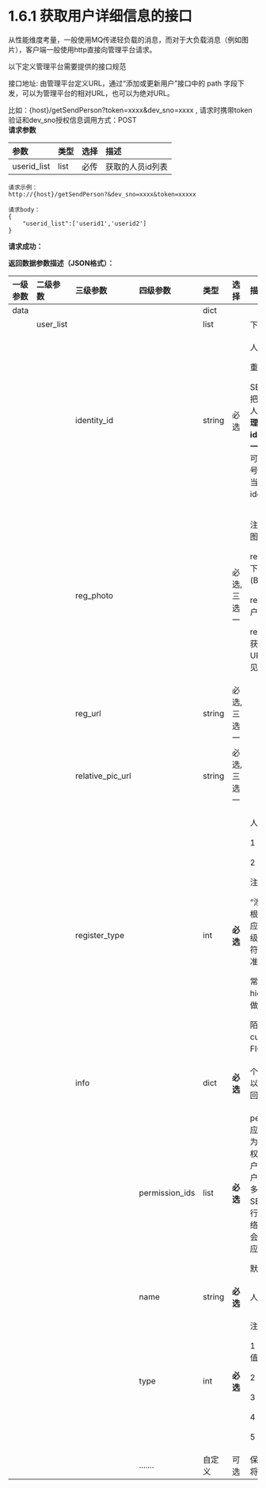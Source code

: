 # 1.6.1 获取用户详细信息的接口

从性能维度考量，一般使用MQ传递轻负载的消息，而对于大负载消息（例如图片），客户端一般使用http直接向管理平台请求。

以下定义管理平台需要提供的接口规范

接口地址:  由管理平台定义URL，通过“添加或更新用户”接口中的 path 字段下发，可以为管理平台的相对URL，也可以为绝对URL。

比如：{host}/getSendPerson?token=xxxx&dev\_sno=xxxx , 请求时携带token验证和dev\_sno授权信息调用方式：POST  
**请求参数**

| 参数 | 类型 | 选择 | 描述 |
| :--- | :--- | :--- | :--- |
| userid\_list | list | 必传 | 获取的人员id列表 |

```text
请求示例：
http://{host}/getSendPerson?&dev_sno=xxxx&token=xxxxx

请求body：
{
    "userid_list":['userid1','userid2']
}
```

**请求成功：**

**返回数据参数描述（JSON格式）：**

<table>
  <thead>
    <tr>
      <th style="text-align:left">&#x4E00;&#x7EA7;&#x53C2;&#x6570;</th>
      <th style="text-align:left">&#x4E8C;&#x7EA7;&#x53C2;&#x6570;</th>
      <th style="text-align:left">&#x4E09;&#x7EA7;&#x53C2;&#x6570;</th>
      <th style="text-align:left">&#x56DB;&#x7EA7;&#x53C2;&#x6570;</th>
      <th style="text-align:left">&#x7C7B;&#x578B;</th>
      <th style="text-align:left">&#x9009;&#x62E9;</th>
      <th style="text-align:left">&#x63CF;&#x8FF0;</th>
    </tr>
  </thead>
  <tbody>
    <tr>
      <td style="text-align:left">data</td>
      <td style="text-align:left"></td>
      <td style="text-align:left"></td>
      <td style="text-align:left"></td>
      <td style="text-align:left">dict</td>
      <td style="text-align:left"></td>
      <td style="text-align:left"></td>
    </tr>
    <tr>
      <td style="text-align:left"></td>
      <td style="text-align:left">user_list</td>
      <td style="text-align:left"></td>
      <td style="text-align:left"></td>
      <td style="text-align:left">list</td>
      <td style="text-align:left"></td>
      <td style="text-align:left">&#x4E0B;&#x53D1;&#x4EBA;&#x5458;&#x5217;&#x8868;</td>
    </tr>
    <tr>
      <td style="text-align:left"></td>
      <td style="text-align:left"></td>
      <td style="text-align:left">identity_id</td>
      <td style="text-align:left"></td>
      <td style="text-align:left">string</td>
      <td style="text-align:left">&#x5FC5;&#x9009;</td>
      <td style="text-align:left">
        <p>&#x4EBA;&#x5458;&#x7F16;&#x53F7;&#x3002;</p>
        <p>&#x91CD;&#x8981;&#xFF1A;</p>
        <p>SE3 AI&#x8FF7;&#x4F60;&#x673A;&#x4F1A;&#x628A;&#x6B64;&#x7F16;&#x53F7;&#x7528;&#x4E8E;&#x552F;&#x4E00;&#x4EBA;&#x5458;&#x6807;&#x8BC6;&#xFF0C;&#x6240;&#x4EE5;<b>&#x7BA1;&#x7406;&#x5E73;&#x53F0;&#x9700;&#x8981;&#x4FDD;&#x8BC1;identity_id&#x7684;&#x552F;&#x4E00;&#x6027;</b>&#x3002;&#x5728;&#x5E94;&#x7528;&#x4E2D;&#xFF0C;&#x53EF;&#x4EE5;&#x7528;&#x5DE5;&#x53F7;&#xFF0C;&#x624B;&#x673A;&#x53F7;&#x7801;&#x6216;&#x8005;&#x8EAB;&#x4EFD;&#x8BC1;&#x53F7;&#x5F53;&#x4F5C;
          identity_id&#x3002;</p>
      </td>
    </tr>
    <tr>
      <td style="text-align:left"></td>
      <td style="text-align:left"></td>
      <td style="text-align:left">reg_photo</td>
      <td style="text-align:left"></td>
      <td style="text-align:left"></td>
      <td style="text-align:left">&#x5FC5;&#x9009;, &#x4E09;&#x9009;&#x4E00;</td>
      <td style="text-align:left">
        <p>&#x6CE8;&#x518C;&#x4EBA;&#x5458;&#x56FE;&#x7247;&#x6216;&#x8005;&#x56FE;&#x7247;&#x83B7;&#x53D6;&#x5730;&#x5740;&#xFF1A;</p>
        <p>reg_photo&#xFF1A;&#x76F4;&#x63A5;&#x4E0B;&#x53D1;&#x7528;&#x6237;&#x7167;&#x7247;(BASE64&#x7F16;&#x7801;&#xFF09;</p>
        <p>reg_url&#xFF1A;&#x83B7;&#x53D6;&#x7528;&#x6237;&#x7167;&#x7247;&#x7684;&#x7EDD;&#x5BF9;URL</p>
        <p>relative_pic_url&#xFF1A;&#x83B7;&#x53D6;&#x7167;&#x7247;&#x7684;&#x76F8;&#x5BF9;URL&#xFF0C;&#x7EC4;&#x5408;&#x65B9;&#x5F0F;&#x53C2;&#x89C1;&#x201C;URL&#x7EC4;&#x5408;&#x201D;&#x7AE0;&#x8282;</p>
      </td>
    </tr>
    <tr>
      <td style="text-align:left"></td>
      <td style="text-align:left"></td>
      <td style="text-align:left">reg_url</td>
      <td style="text-align:left"></td>
      <td style="text-align:left">string</td>
      <td style="text-align:left">&#x5FC5;&#x9009;, &#x4E09;&#x9009;&#x4E00;</td>
      <td style="text-align:left"></td>
    </tr>
    <tr>
      <td style="text-align:left"></td>
      <td style="text-align:left"></td>
      <td style="text-align:left">relative_pic_url</td>
      <td style="text-align:left"></td>
      <td style="text-align:left">string</td>
      <td style="text-align:left">&#x5FC5;&#x9009;, &#x4E09;&#x9009;&#x4E00;</td>
      <td style="text-align:left"></td>
    </tr>
    <tr>
      <td style="text-align:left"></td>
      <td style="text-align:left"></td>
      <td style="text-align:left">register_type</td>
      <td style="text-align:left"></td>
      <td style="text-align:left">int</td>
      <td style="text-align:left"><b>&#x5FC5;&#x9009;</b>
      </td>
      <td style="text-align:left">
        <p>&#x4EBA;&#x5458;&#x6CE8;&#x518C;&#x65B9;&#x5F0F;&#xFF1A;</p>
        <p>1&#xFF1A;&#x5E38;&#x89C4;&#x4EBA;&#x5458;&#x4E0B;&#x53D1;</p>
        <p>2&#xFF1A;&#x964C;&#x751F;&#x4EBA;&#x4E0B;&#x53D1;</p>
        <p>&#x6CE8;&#x610F;&#xFF1A;</p>
        <p>&#x201C;&#x6DFB;&#x52A0;&#x4EBA;&#x5458;&#x201D;&#x547D;&#x4EE4;&#x4F1A;&#x6839;&#x636E;&#x8BE5;&#x5B57;&#x6BB5;&#x9009;&#x62E9;&#x76F8;&#x5E94;&#x7684;&#x56FE;&#x7247;&#x8D28;&#x91CF;&#x68C0;&#x6D4B;&#x7EA7;&#x522B;&#xFF0C;&#x6765;&#x5224;&#x65AD;&#x662F;&#x5426;&#x7B26;&#x5408;&#x7167;&#x7247;&#x5165;&#x5E93;&#x6807;&#x51C6;&#x3002;</p>
        <p>&#x5E38;&#x89C4;&#x4EBA;&#x5458;&#xFF1A; &#x4F7F;&#x7528; high &#x7EA7;&#x522B;
          FIQA &#x505A;&#x5165;&#x5E93;&#x628A;&#x5173;</p>
        <p>&#x964C;&#x751F;&#x4EBA;&#xFF1A;&#x4F7F;&#x7528; custom &#x7EA7;&#x522B;
          FIQA &#x505A;&#x5165;&#x5E93;&#x628A;&#x5173;</p>
      </td>
    </tr>
    <tr>
      <td style="text-align:left"></td>
      <td style="text-align:left"></td>
      <td style="text-align:left">info</td>
      <td style="text-align:left"></td>
      <td style="text-align:left">dict</td>
      <td style="text-align:left"><b>&#x5FC5;&#x9009;</b>
      </td>
      <td style="text-align:left">&#x4E2A;&#x4EBA;&#x5176;&#x4ED6;&#x4FE1;&#x606F;&#xFF0C;&#x53EF;&#x4EE5;&#x901A;&#x8FC7;&#x67E5;&#x8BE2;&#x4FE1;&#x606F;&#x8FD4;&#x56DE;</td>
    </tr>
    <tr>
      <td style="text-align:left"></td>
      <td style="text-align:left"></td>
      <td style="text-align:left"></td>
      <td style="text-align:left">permission_ids</td>
      <td style="text-align:left">list</td>
      <td style="text-align:left"><b>&#x5FC5;&#x9009;</b>
      </td>
      <td style="text-align:left">
        <p>permission_id&#x5BF9;&#x5E94;&#x7BA1;&#x7406;&#x5E73;&#x53F0;&#x7684;&#x6982;&#x5FF5;&#x4E3A;&#x6743;&#x9650;&#x7EC4;&#xFF0C;&#x5373;&#x540C;&#x4E00;&#x6743;&#x9650;&#x7EC4;&#x4E0B;&#x7684;&#x6240;&#x6709;&#x7528;&#x6237;&#x7684;&#x96C6;&#x5408;&#x3002;&#x6BCF;&#x4E2A;&#x7528;&#x6237;&#x5E94;&#x5F53;&#x5C5E;&#x4E8E;&#x4E00;&#x4E2A;&#x6216;&#x591A;&#x4E2A;&#x6743;&#x9650;&#x7EC4;&#x3002;&#x5728;SE3
          AI&#x8FF7;&#x4F60;&#x673A;&#x8FDB;&#x884C;&#x6DFB;&#x52A0;&#x95F8;&#x673A;&#x5934;&#x6216;&#x7F51;&#x7EDC;&#x6444;&#x50CF;&#x5934;&#x64CD;&#x4F5C;&#x65F6;&#xFF0C;&#x4F1A;&#x7ED1;&#x5B9A;&#x6743;&#x9650;&#x7EC4;&#x5230;&#x5BF9;&#x5E94;&#x524D;&#x7AEF;&#x8BBE;&#x5907;&#x4E0A;&#x3002;</p>
        <p>&#x9ED8;&#x8BA4;&#x4E3A;[&#x201C;0&#x201D;] &#x3002;</p>
      </td>
    </tr>
    <tr>
      <td style="text-align:left"></td>
      <td style="text-align:left"></td>
      <td style="text-align:left"></td>
      <td style="text-align:left">name</td>
      <td style="text-align:left">string</td>
      <td style="text-align:left"><b>&#x5FC5;&#x9009;</b>
      </td>
      <td style="text-align:left">&#x4EBA;&#x5458;&#x540D;&#x79F0;</td>
    </tr>
    <tr>
      <td style="text-align:left"></td>
      <td style="text-align:left"></td>
      <td style="text-align:left"></td>
      <td style="text-align:left">type</td>
      <td style="text-align:left">int</td>
      <td style="text-align:left"><b>&#x5FC5;&#x9009;</b>
      </td>
      <td style="text-align:left">
        <p>&#x6CE8;&#x518C;&#x7528;&#x6237;&#x7C7B;&#x578B;&#xFF1A;</p>
        <p>1&#xFF1A;&#x5458;&#x5DE5;&#xFF08;&#x9ED8;&#x8BA4;&#x503C;&#xFF09;</p>
        <p>2&#xFF1A;&#x8BBF;&#x5BA2;</p>
        <p>3&#xFF1A;&#x9ED1;&#x540D;&#x5355;</p>
        <p>4&#xFF1A;&#x964C;&#x751F;&#x4EBA;</p>
        <p>5&#xFF1A;VIP</p>
      </td>
    </tr>
    <tr>
      <td style="text-align:left"></td>
      <td style="text-align:left"></td>
      <td style="text-align:left"></td>
      <td style="text-align:left">.......</td>
      <td style="text-align:left">&#x81EA;&#x5B9A;&#x4E49;</td>
      <td style="text-align:left">&#x53EF;&#x9009;</td>
      <td style="text-align:left">&#x4FDD;&#x7559;&#x6B64;&#x5B57;&#x6BB5;&#x6765;&#x7528;&#x4E8E;&#x5C06;&#x6765;&#x6269;&#x5C55;&#x4F7F;&#x7528;&#x3002;</td>
    </tr>
  </tbody>
</table>